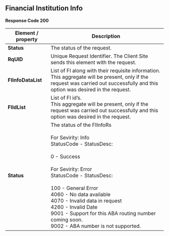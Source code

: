 ## Financial Institution Info


<b>Response Code 200</b>

<table>
    <thead>
        <th>Element / property</th>
        <th>Description</th>
    </thead>
    <tbody>
        <tr>
            <td><b>Status</b></td>
            <td>The status of the request.</td>
        </tr>
        <tr>
            <td><b>RqUID</b></td>
            <td> Unique Request Identifier. The Client Site sends this element with the request.</td>
        </tr>
        <tr>
            <td><b>FIInfoDataList</b></td>
            <td> List of FI along with their requisite information.<br>This aggregate will be present, only if the
                request was carried out successfully and this option was desired in the
                request. </td>
        </tr>
        <tr>
            <td><b>FIIdList</b></td>
            <td> List of FI id’s.<br>This aggregate will be present, only if the request was carried out successfully
                and this option was desired in the request.</td>
        </tr>
        <tr>
            <td><b>Status</b></td>
            <td>The status of the FIInfoRs <br><br>For Sevirity: Info<br> StatusCode - StatusDesc: <br><br> 0 -
                Success<br><br>For Sevirity: Error<br> StatusCode - StatusDesc: <br><br>100 - General Error<br>4060 - No
                data available<br>4070 - Invalid data in request<br>4260 - Invalid Date<br>9001 - Support for this ABA
                routing number coming soon.<br>9002 - ABA number is not supported.<br></td>
        </tr>
    </tbody>
</table>